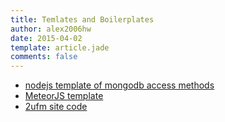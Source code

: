 ```yaml
---
title: Temlates and Boilerplates
author: alex2006hw
date: 2015-04-02
template: article.jade
comments: false
---
```


- [nodejs template of mongodb access methods](/articles/todo/nodejs-mongodb.html)
- [MeteorJS template](https://github.com/yogiben/meteor-starter)
- [2ufm site code](https://github.com/natew/2ufm)

